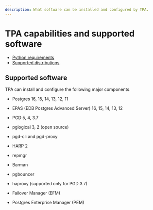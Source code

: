 ```yaml
---
description: What software can be installed and configured by TPA.
---
```


# TPA capabilities and supported software

* [Python requirements](python.md)
* [Supported distributions](distributions.md)

## Supported software

TPA can install and configure the following major components.

* Postgres 16, 15, 14, 13, 12, 11

* EPAS (EDB Postgres Advanced Server) 16, 15, 14, 13, 12

* PGD 5, 4, 3.7

* pglogical 3, 2 (open source)

* pgd-cli and pgd-proxy

* HARP 2

* repmgr

* Barman

* pgbouncer

* haproxy (supported only for PGD 3.7)

* Failover Manager (EFM)

* Postgres Enterprise Manager (PEM)
